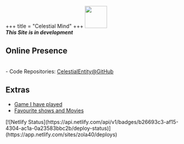 +++
title = "Celestial Mind"
+++
<img src="/rei12.png" style="lenght:60px;width:60px;" loading="lazy"><br>
***This Site is in development***
## Online Presence
<div id="statuscafe"><div id="statuscafe-username"></div><div id="statuscafe-content"></div></div><script src="https://status.cafe/current-status.js?name=celestialentity" defer></script><br>
- Code Repositories: <a href="https://github.com/stardoom4">CelestialEntity@GitHub</a>

## Extras

- [Game I have played](@/game.md)
- [Favourite shows and Movies](@/show.md)
<div id="box">
[![Netlify Status](https://api.netlify.com/api/v1/badges/b26693c3-af15-4304-ac1a-0a23583bbc2b/deploy-status)](https://app.netlify.com/sites/zola40/deploys)
</div>
